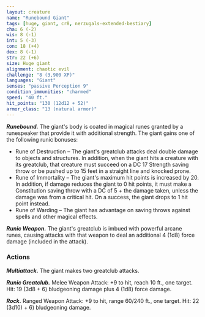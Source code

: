 ```yaml
---
layout: creature
name: "Runebound Giant"
tags: [huge, giant, cr8, nerzugals-extended-bestiary]
cha: 6 (-2)
wis: 8 (-1)
int: 5 (-3)
con: 18 (+4)
dex: 8 (-1)
str: 22 (+6)
size: Huge giant
alignment: chaotic evil
challenge: "8 (3,900 XP)"
languages: "Giant"
senses: "passive Perception 9"
condition_immunities: "charmed"
speed: "40 ft."
hit_points: "130 (12d12 + 52)"
armor_class: "13 (natural armor)"
---
```


***Runebound.*** The giant's body is coated in magical
runes granted by a runespeaker that provide it with
additional strength. The giant gains one of the
following runic bonuses:
* Rune of Destruction – The giant's greatclub
attacks deal double damage to objects and
structures. In addition, when the giant hits a
creature with its greatclub, that creature must
succeed on a DC 17 Strength saving throw or be
pushed up to 15 feet in a straight line and
knocked prone.
* Rune of Immortality – The giant's maximum hit
points is increased by 20. In addition, if damage
reduces the giant to 0 hit points, it must make a
Constitution saving throw with a DC of 5 + the
damage taken, unless the damage was from a
critical hit. On a success, the giant drops to 1 hit
point instead.
* Rune of Warding – The giant has advantage on
saving throws against spells and other magical
effects.

***Runic Weapon.*** The giant's greatclub is imbued with
powerful arcane runes, causing attacks with that
weapon to deal an additional 4 (1d8) force damage
(included in the attack).

### Actions

***Multiattack.*** The giant makes two greatclub attacks.

***Runic Greatclub.*** Melee Weapon Attack: +9 to hit,
reach 10 ft., one target. Hit: 19 (3d8 + 6)
bludgeoning damage plus 4 (1d8) force damage.

***Rock.*** Ranged Weapon Attack: +9 to hit, range
60/240 ft., one target. Hit: 22 (3d10) + 6)
bludgeoning damage.
